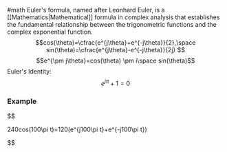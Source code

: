 #math
Euler's formula, named after Leonhard Euler, is a [[Mathematics|Mathematical]] formula in complex analysis that establishes the fundamental relationship between the trigonometric functions and the complex exponential function.
$$cos(\theta)=\cfrac{e^{j\theta}+e^{-j\theta}}{2},\space sin(\theta)=\cfrac{e^{j\theta}-e^{-j\theta}}{2j}
$$$$e^{\pm j\theta}=cos(\theta) \pm i\space sin(\theta)$$
Euler's Identity: 
$$e^{j\pi}+1=0$$
### Example
$$

240cos(100\pi t)=120(e^{j100\pi t}+e^{-j100\pi t}) 


$$
